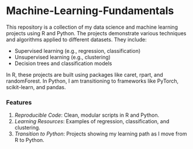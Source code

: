 # Machine-Learning-Fundamentals
This repository is a collection of my data science and machine learning projects using R and Python. The projects demonstrate various techniques and algorithms applied to different datasets. They include:  
- Supervised learning (e.g., regression, classification)  
- Unsupervised learning (e.g., clustering)  
- Decision trees and classification models  

In R, these projects are built using packages like caret, rpart, and randomForest. In Python, I am transitioning to frameworks like PyTorch, scikit-learn, and pandas.

### Features  
1. *Reproducible Code*: Clean, modular scripts in R and Python.  
2. *Learning Resources*: Examples of regression, classification, and clustering.  
3. *Transition to Python*: Projects showing my learning path as I move from R to Python.

